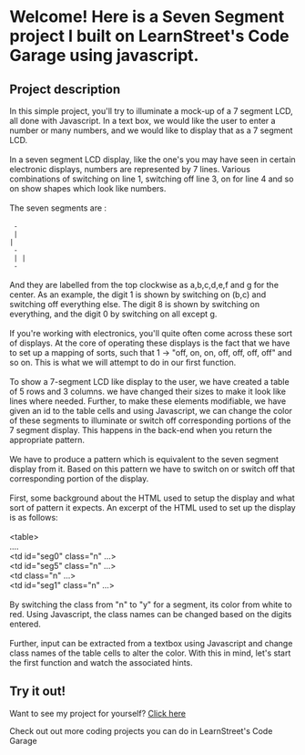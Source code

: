
Welcome! Here is a Seven Segment project I built on LearnStreet's Code Garage using javascript.
===============================================================================================================

Project description
-------------------------

In this simple project, you'll try to illuminate a mock-up of a 7 segment LCD, all done with Javascript. In a text box, we would like the user to enter a number or many numbers, and we would like to display that as a 7 segment LCD.<br>
<br>
In a seven segment LCD display, like the one's you may have seen in certain electronic displays, numbers are represented by 7 lines. Various combinations of switching on line 1, switching off line 3, on for line 4 and so on show shapes which look like numbers.<br>
<br>
The seven segments are :<br>
<br><code>
 -<br>
| |<br>
 -<br>
| |<br>
 -<br></code>
<br>
And they are labelled from the top clockwise as a,b,c,d,e,f and g for the center. As an example, the digit 1 is shown by switching on (b,c) and switching off everything else. The digit 8 is shown by switching on everything, and the digit 0 by switching on all except g.<br>
<br>
If you're working with electronics, you'll quite often come across these sort of displays. At the core of operating these displays is the fact that we have to set up a mapping of sorts, such that 1 -&gt; "off, on, on, off, off, off, off" and so on. This is what we will attempt to do in our first function.<br>
<br>
To show a 7-segment LCD like display to the user, we have created a table of 5 rows and 3 columns. we have changed their sizes to make it look like lines where needed. Further, to make these elements modifiable, we have given an id to the table cells and using Javascript, we can change the color of these segments to illuminate or switch off corresponding portions of the 7 segment display. This happens in the back-end when you return the appropriate pattern.<br>
<br>
We have to produce a pattern which is equivalent to the seven segment display from it. Based on this pattern we have to switch on or switch off that corresponding portion of the display.<br>
<br>
First, some background about the HTML used to setup the display and what sort of pattern it expects. An excerpt of the HTML used to set up the display is as follows:<br>
<br>
&lt;table&gt;<br>
....<br>
&lt;td id="seg0" class="n" ...&gt;<br>
&lt;td id="seg5" class="n" ...&gt;<br>
&lt;td class="n" ...&gt;<br>
&lt;td id="seg1" class="n" ...&gt;<br>
<br>
By switching the class from "n" to "y" for a segment, its color from white to red. Using Javascript, the class names can be changed based on the digits entered.<br>
<br>
Further, input can be extracted from a textbox using Javascript and change class names of the table cells to alter the color. With this in mind, let's start the first function and watch the associated hints.<br>

Try it out!
--------------

Want to see my project for yourself? [Click here](http://www.learnstreet.com//view_profile/5182973976b99c467800097f/project)

Check out out more coding projects you can do in LearnStreet's Code Garage
		